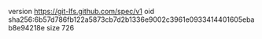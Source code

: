 version https://git-lfs.github.com/spec/v1
oid sha256:6b57d786fb122a5873cb7d2b1336e9002c3961e0933414401605ebab8e94218e
size 726
